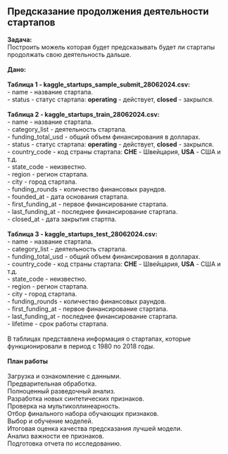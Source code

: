 ## Предсказание продолжения деятельности стартапов
<b>Задача:</b>
<br>Построить можель которая будет предсказывать будет ли стартапы продолжать свою деятельность дальше.
<br>
<br>
<b>Дано:</b>
<br>
<br>
<b>Таблица 1 - kaggle_startups_sample_submit_28062024.csv:</b>
<br> - name - название стартапа.
<br> - status - статус стартапа: <b>operating</b> - действует, <b>closed</b> - закрылся.
<br>
<br>
<b>Таблица 2 - kaggle_startups_train_28062024.csv:</b>
<br> - name	- название стартапа.
<br> - category_list - деятельность стартапа.
<br> - funding_total_usd - общий объем финансирования в долларах.
<br> - status - статус стартапа: <b>operating</b> - действует, <b>closed</b> - закрылся.
<br> - country_code	- код страны стартапа: <b>CHE</b> - Швейцария, <b>USA</b> - США и т.д.
<br> - state_code - неизвестно.
<br> - region - регион стартапа.
<br> - city	- город стартапа.
<br> - funding_rounds - количество финансовых раундов.
<br> - founded_at - дата основания стартапа.
<br> - first_funding_at	- первое финансирование стартапа.
<br> - last_funding_at - последнее финансирование стартапа.
<br> - closed_at - дата закрытия стартпа.
<br>
<br>
<b>Таблица 3 - kaggle_startups_test_28062024.csv:</b>
<br> - name	- название стартапа.
<br> - category_list - деятельность стартапа.
<br> - funding_total_usd - общий объем финансирования в долларах. 
<br> - country_code	- код страны стартапа: <b>CHE</b> - Швейцария, <b>USA</b> - США и т.д.
<br> - state_code - неизвестно.
<br> - region - регион стартапа.
<br> - city	- город стартапа.
<br> - funding_rounds - количество финансовых раундов.
<br> - first_funding_at	- первое финансирование стартапа.
<br> - last_funding_at - последнее финансирование стартапа.
<br> - lifetime - срок работы стартапа.
<br>
<br> В таблицах представлена информация о стартапах, которые функционировали в период с 1980 по 2018 годы.
<br>
<br>
<b>План работы</b>
<br>
<br>Загрузка и ознакомление с данными.
<br>Предварительная обработка.
<br>Полноценный разведочный анализ.
<br>Разработка новых синтетических признаков.
<br>Проверка на мультиколлинеарность.
<br>Отбор финального набора обучающих признаков.
<br>Выбор и обучение моделей.
<br>Итоговая оценка качества предсказания лучшей модели.
<br>Анализ важности ее признаков.
<br>Подготовка отчета по исследованию.
